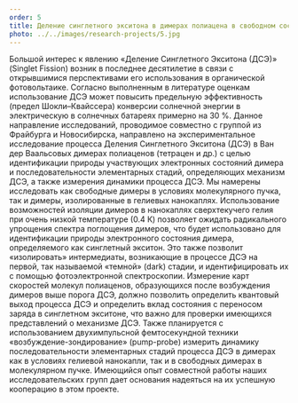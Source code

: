 ```yaml
---
order: 5
title: Деление синглетного экситона в димерах полиацена в свободном состоянии и при изоляции в гелиевой нанокапле
photo: ../../images/research-projects/5.jpg
---
```

Большой интерес к явлению «Деление Синглетного Экситона (ДСЭ)» (Singlet Fission) возник в последнее десятилетие в 
связи с открывшимися перспективами его использования в органической фотовольтаике. Согласно выполненным в литературе 
оценкам использование ДСЭ может повысить предельную эффективность (предел Шокли–Квайссера) конверсии солнечной энергии 
в электрическую в солнечных батареях примерно на 30 %. Данное направление исследований, проводимое совместно 
с группой из Фрайбурга и Новосибирска, направлено на экспериментальное исследование процесса Деления 
Синглетного Экситона (ДСЭ) в Ван дер Ваальсовых димерах полиаценов (тетрацен и др.) с целью идентификации природы 
участвующих электронных состояний димера и последовательности элементарных стадий, определяющих механизм ДСЭ, 
а также измерения динамики процесса ДСЭ. Мы намерены исследовать как свободные димеры в условиях молекулярного пучка, 
так и димеры, изолированные в гелиевых нанокаплях. Использование возможностей изоляции димеров в нанокаплях 
сверхтекучего гелия при очень низкой температуре (0.4 К) позволяет ожидать радикального упрощения спектра 
поглощения димеров, что будет использовано для идентификации природы электронного состояния димера, определяемого 
как синглетный экситон. Это также позволит «изолировать» интермедиаты, возникающие в процессе ДСЭ на первой, 
так называемой «темной» (dark) стадии, и идентифицировать их с помощью фотоэлектронной спектроскопии. Измерение 
карт скоростей молекул полиаценов, образующихся после возбуждения димеров выше порога ДСЭ, должно позволить определить 
квантовый выход процесса ДСЭ и определить вклад состояния с переносом заряда в синглетном экситоне, что важно 
для проверки имеющихся представлений о механизме ДСЭ. Также планируется с использованием двухимпульсной фемтосекундной 
техники «возбуждение-зондирование» (pump-probe) измерить динамику последовательности элементарных стадий процесса ДСЭ 
в димерах как в условиях гелиевой нанокапли, так и в свободных димерах в молекулярном пучке. Имеющийся опыт совместной 
работы наших исследовательских групп дает основания надеяться на их успешную кооперацию в этом проекте.
